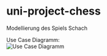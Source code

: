 # uni-project-chess
Modellierung des Spiels Schach <br>

Use Case Diagramm: <br>
![Use Case Diagramm](http://www.plantuml.com/plantuml/proxy?cache=no&src=https://raw.githubusercontent.com/ruhlando/uni-project-chess/refs/heads/main/usecases.iuml?token=GHSAT0AAAAAACZIWQ3HIMJZRLUKBDAA6OD2ZY2C47A)
